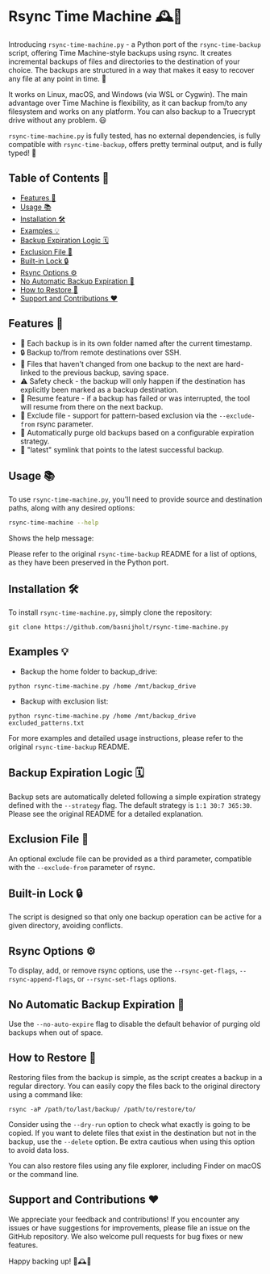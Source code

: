 # Rsync Time Machine 🕰️💾

Introducing `rsync-time-machine.py` - a Python port of the `rsync-time-backup` script, offering Time Machine-style backups using rsync. It creates incremental backups of files and directories to the destination of your choice. The backups are structured in a way that makes it easy to recover any file at any point in time. 🚀

It works on Linux, macOS, and Windows (via WSL or Cygwin). The main advantage over Time Machine is flexibility, as it can backup from/to any filesystem and works on any platform. You can also backup to a Truecrypt drive without any problem. 😃

`rsync-time-machine.py` is fully tested, has no external dependencies, is fully compatible with `rsync-time-backup`, offers pretty terminal output, and is fully typed! 🎉

## Table of Contents 📑

<!-- START doctoc generated TOC please keep comment here to allow auto update -->
<!-- DON'T EDIT THIS SECTION, INSTEAD RE-RUN doctoc TO UPDATE -->

- [Features 🌟](#features-)
- [Usage 📚](#usage-)
- [Installation 🛠️](#installation-)
- [Examples 💡](#examples-)
- [Backup Expiration Logic 🗓️](#backup-expiration-logic-)
- [Exclusion File 📄](#exclusion-file-)
- [Built-in Lock 🔒](#built-in-lock-)
- [Rsync Options ⚙️](#rsync-options-)
- [No Automatic Backup Expiration 🚫](#no-automatic-backup-expiration-)
- [How to Restore 🔄](#how-to-restore-)
- [Support and Contributions ❤️](#support-and-contributions-)

<!-- END doctoc generated TOC please keep comment here to allow auto update -->

## Features 🌟

* 📁 Each backup is in its own folder named after the current timestamp.
* 🔒 Backup to/from remote destinations over SSH.
* 🔗 Files that haven't changed from one backup to the next are hard-linked to the previous backup, saving space.
* ⚠️ Safety check - the backup will only happen if the destination has explicitly been marked as a backup destination.
* 🔄 Resume feature - if a backup has failed or was interrupted, the tool will resume from there on the next backup.
* 🚫 Exclude file - support for pattern-based exclusion via the `--exclude-from` rsync parameter.
* 🧹 Automatically purge old backups based on a configurable expiration strategy.
* 🔗 "latest" symlink that points to the latest successful backup.

## Usage 📚

To use `rsync-time-machine.py`, you'll need to provide source and destination paths, along with any desired options:

```bash
rsync-time-machine --help
```
Shows the help message:

<!-- CODE:START:BASH -->
<!-- echo '```bash' -->
<!-- rsync-time-machine --help -->
<!-- echo '```' -->
<!-- CODE:END -->

<!-- OUTPUT:START -->
<!-- OUTPUT:END -->

Please refer to the original `rsync-time-backup` README for a list of options, as they have been preserved in the Python port.

## Installation 🛠️

To install `rsync-time-machine.py`, simply clone the repository:

```
git clone https://github.com/basnijholt/rsync-time-machine.py
```

## Examples 💡

* Backup the home folder to backup_drive:

```
python rsync-time-machine.py /home /mnt/backup_drive
```

* Backup with exclusion list:

```
python rsync-time-machine.py /home /mnt/backup_drive excluded_patterns.txt
```

For more examples and detailed usage instructions, please refer to the original `rsync-time-backup` README.

## Backup Expiration Logic 🗓️

Backup sets are automatically deleted following a simple expiration strategy defined with the `--strategy` flag. The default strategy is `1:1 30:7 365:30`. Please see the original README for a detailed explanation.

## Exclusion File 📄

An optional exclude file can be provided as a third parameter, compatible with the `--exclude-from` parameter of rsync.

## Built-in Lock 🔒

The script is designed so that only one backup operation can be active for a given directory, avoiding conflicts.

## Rsync Options ⚙️

To display, add, or remove rsync options, use the `--rsync-get-flags`, `--rsync-append-flags`, or `--rsync-set-flags` options.

## No Automatic Backup Expiration 🚫

Use the `--no-auto-expire` flag to disable the default behavior of purging old backups when out of space.

## How to Restore 🔄

Restoring files from the backup is simple, as the script creates a backup in a regular directory. You can easily copy the files back to the original directory using a command like:

```
rsync -aP /path/to/last/backup/ /path/to/restore/to/
```

Consider using the `--dry-run` option to check what exactly is going to be copied. If you want to delete files that exist in the destination but not in the backup, use the `--delete` option. Be extra cautious when using this option to avoid data loss.

You can also restore files using any file explorer, including Finder on macOS or the command line.

## Support and Contributions ❤️

We appreciate your feedback and contributions! If you encounter any issues or have suggestions for improvements, please file an issue on the GitHub repository. We also welcome pull requests for bug fixes or new features.

Happy backing up! 💾🕰️🎉
